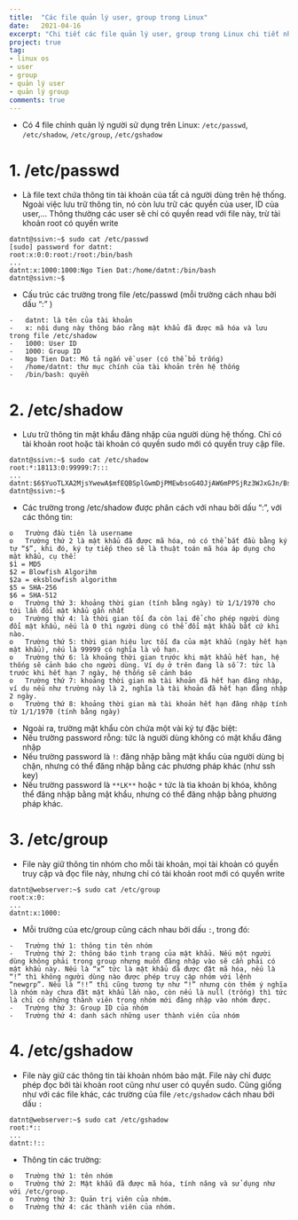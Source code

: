 ```yaml
---
title:  "Các file quản lý user, group trong Linux"
date:   2021-04-16
excerpt: "Chi tiết các file quản lý user, group trong Linux chi tiết nhất"
project: true
tag:
- linux os 
- user
- group
- quản lý user
- quản lý group
comments: true
---
```


-	Có 4 file chính quản lý người sử dụng trên Linux: ```/etc/passwd```, ```/etc/shadow```, ```/etc/group```, ```/etc/gshadow```

<h1>1. /etc/passwd</h1>

-	Là file text chứa thông tin tài khoản của tất cả người dùng trên hệ thống. Ngoài việc lưu trữ thông tin, nó còn lưu trữ các quyền của user, ID của user,… Thông thường các user sẽ chỉ có quyền read với file này, trừ tài khoản root có quyền write

```
datnt@ssivn:~$ sudo cat /etc/passwd
[sudo] password for datnt:
root:x:0:0:root:/root:/bin/bash
...
datnt:x:1000:1000:Ngo Tien Dat:/home/datnt:/bin/bash
datnt@ssivn:~$
```

-	Cấu trúc các trường trong file /etc/passwd (mỗi trường cách nhau bởi dấu “:” )
```
-	datnt: là tên của tài khoản
-	x: nội dung này thông báo rằng mật khẩu đã được mã hóa và lưu trong file /etc/shadow
-	1000: User ID
-	1000: Group ID
-	Ngo Tien Dat: Mô tả ngắn về user (có thể bỏ trống)
-	/home/datnt: thư mục chính của tài khoản trên hệ thống
-	/bin/bash: quyền  
```

<h1>2. /etc/shadow</h1>

- Lưu trữ thông tin mật khẩu đăng nhập của người dùng hệ thống. Chỉ có tài khoản root hoặc tài khoản có quyền sudo mới có quyền truy cập file.

```
datnt@ssivn:~$ sudo cat /etc/shadow
root:*:18113:0:99999:7:::
...
datnt:$6$YuoTLXA2MjsYwewA$mfEQBSplGwmDjPMEwbsoG4OJjAW6mPPSjRz3WJxGJn/BsocPsnMKOCKRYQUepcM/UHCvjcsz4wAxhsYPuk/zm/:18684:0:99999:7:::
datnt@ssivn:~$
```

-	Các trường trong /etc/shadow được phân cách với nhau bởi dấu “:”, với các thông tin:

```
o	Trường đầu tiên là username
o	Trường thứ 2 là mật khẩu đã được mã hóa, nó có thể bắt đầu bằng ký tự “$”, khi đó, ký tự tiếp theo sẽ là thuật toán mã hóa áp dụng cho mật khẩu, cụ thể: 
$1 = MD5
$2 = Blowfish Algorihm
$2a = eksblowfish algorithm
$5 = SHA-256
$6 = SHA-512
o	Trường thứ 3: khoảng thời gian (tính bằng ngày) từ 1/1/1970 cho tới lần đổi mật khẩu gần nhất
o	Trường thứ 4: là thời gian tối đa còn lại để cho phép người dùng đổi mật khẩu, nếu là 0 thì người dùng có thể đổi mật khẩu bất cứ khi nào.
o	Trường thứ 5: thời gian hiệu lực tối đa của mật khẩu (ngày hết hạn mật khẩu), nếu là 99999 có nghĩa là vô hạn.
o	Trường thứ 6: là khoảng thời gian trước khi mật khẩu hết hạn, hệ thống sẽ cảnh báo cho người dùng. Ví dụ ở trên đang là số 7: tức là trước khi hết hạn 7 ngày, hệ thống sẽ cảnh báo
o	Trường thứ 7: khoảng thời gian mà tài khoản đã hết hạn đăng nhập, ví dụ nếu như trường này là 2, nghĩa là tài khoản đã hết hạn đăng nhập 2 ngày.
o	Trường thứ 8: khoảng thời gian mà tài khoản hết hạn đăng nhập tính từ 1/1/1970 (tính bằng ngày)
```

-	Ngoài ra, trường mật khẩu còn chứa một vài ký tự đặc biệt:
-	Nếu trường password rỗng: tức là người dùng không có mật khẩu đăng nhập
-	Nếu trường password là ```!```: đăng nhập bằng mật khẩu của người dùng bị chặn, nhưng có thể đăng nhập bằng các phương pháp khác (như ssh key)
-	Nếu trường password là ```**LK**``` hoặc  ```*``` tức là tìa khoản bị khóa, không thể đăng nhập bằng mật khẩu, nhưng có thể đăng nhập bằng phương pháp khác.

<h1>3. /etc/group</h1>

- File này giữ thông tin nhóm cho mỗi tài khoản, mọi tài khoản có quyền truy cập và đọc file này, nhưng chỉ có tài khoản root mới có quyền write

```
datnt@webserver:~$ sudo cat /etc/group
root:x:0:
...
datnt:x:1000:
```

-	Mỗi trường của etc/group cũng cách nhau bởi dấu ```:```, trong đó:

```
-	Trường thứ 1: thông tin tên nhóm
-	Trường thứ 2: thông báo tình trạng của mật khẩu. Nếu một người dùng không phải trong group nhưng muốn đăng nhập vào sẽ cần phải có mật khẩu này. Nếu là “x” tức là mật khẩu đã được đặt mã hóa, nếu là “!” thì không người dùng nào được phép truy cập nhóm với lệnh “newgrp”. Nếu là “!!” thì cũng tương tự như “!” nhưng còn thêm ý nghĩa là nhóm này chưa đặt mật khẩu lần nào, còn nếu là null (trống) thì tức là chỉ có những thành viên trong nhóm mới đăng nhập vào nhóm được.
-	Trường thứ 3: Group ID của nhóm
-	Trường thứ 4: danh sách những user thành viên của nhóm
```

<h1>4. /etc/gshadow</h1>

- File này giữ các thông tin tài khoản nhóm bảo mật. File này chỉ được phép đọc bởi tài khoản root cũng như user có quyền sudo. Cũng giống như với các file khác, các trường của file ```/etc/gshadow``` cách nhau bởi dấu ```:```

```
datnt@webserver:~$ sudo cat /etc/gshadow
root:*::
...
datnt:!::
```

-	Thông tin các trường:

```
o	Trường thứ 1: tên nhóm
o	Trường thứ 2: Mật khẫu đã được mã hóa, tính năng và sử dụng như với /etc/group.
o	Trường thứ 3: Quản trị viên của nhóm.
o	Trường thứ 4: các thành viên của nhóm.
```
